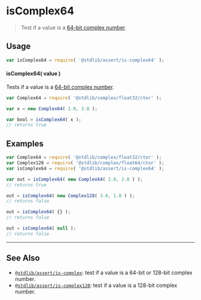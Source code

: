 <!--

@license Apache-2.0

Copyright (c) 2018 The Stdlib Authors.

Licensed under the Apache License, Version 2.0 (the "License");
you may not use this file except in compliance with the License.
You may obtain a copy of the License at

   http://www.apache.org/licenses/LICENSE-2.0

Unless required by applicable law or agreed to in writing, software
distributed under the License is distributed on an "AS IS" BASIS,
WITHOUT WARRANTIES OR CONDITIONS OF ANY KIND, either express or implied.
See the License for the specific language governing permissions and
limitations under the License.

-->

# isComplex64

> Test if a value is a [64-bit complex number][@stdlib/complex/float32].

<section class="usage">

## Usage

```javascript
var isComplex64 = require( '@stdlib/assert/is-complex64' );
```

#### isComplex64( value )

Tests if a value is a [64-bit complex number][@stdlib/complex/float32].

```javascript
var Complex64 = require( '@stdlib/complex/float32/ctor' );

var x = new Complex64( 1.0, 3.0 );

var bool = isComplex64( x );
// returns true
```

</section>

<!-- /.usage -->

<section class="examples">

## Examples

<!-- eslint no-undef: "error" -->

```javascript
var Complex64 = require( '@stdlib/complex/float32/ctor' );
var Complex128 = require( '@stdlib/complex/float64/ctor' );
var isComplex64 = require( '@stdlib/assert/is-complex64' );

var out = isComplex64( new Complex64( 2.0, 2.0 ) );
// returns true

out = isComplex64( new Complex128( 3.0, 1.0 ) );
// returns false

out = isComplex64( {} );
// returns false

out = isComplex64( null );
// returns false
```

</section>

<!-- /.examples -->

<!-- Section for related `stdlib` packages. Do not manually edit this section, as it is automatically populated. -->

<section class="related">

* * *

## See Also

-   <span class="package-name">[`@stdlib/assert/is-complex`][@stdlib/assert/is-complex]</span><span class="delimiter">: </span><span class="description">test if a value is a 64-bit or 128-bit complex number.</span>
-   <span class="package-name">[`@stdlib/assert/is-complex128`][@stdlib/assert/is-complex128]</span><span class="delimiter">: </span><span class="description">test if a value is a 128-bit complex number.</span>

</section>

<!-- /.related -->

<!-- Section for all links. Make sure to keep an empty line after the `section` element and another before the `/section` close. -->

<section class="links">

[@stdlib/complex/float32]: https://github.com/stdlib-js/complex-float32

<!-- <related-links> -->

[@stdlib/assert/is-complex]: https://github.com/stdlib-js/assert/tree/main/is-complex

[@stdlib/assert/is-complex128]: https://github.com/stdlib-js/assert/tree/main/is-complex128

<!-- </related-links> -->

</section>

<!-- /.links -->
